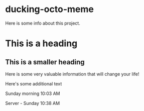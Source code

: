 # ducking-octo-meme

Here is some info about this project.

# This is a heading

## This is a smaller heading

Here is some very valuable information that will change your life!

Here's some additional text

Sunday morning 10:03 AM

Server - Sunday 10:38 AM
